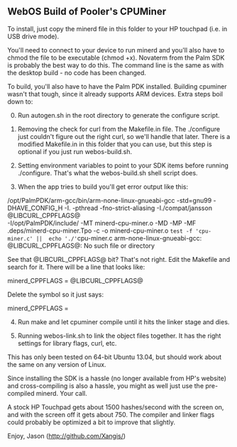 WebOS Build of Pooler's CPUMiner
--------------------------------

To install, just copy the minerd file in this folder to your HP touchpad
(i.e. in USB drive mode).

You'll need to connect to your device to run minerd and you'll also have to
chmod the file to be executable (chmod +x). Novaterm from the Palm SDK is
probably the best way to do this. The command line is the same as with the
desktop build - no code has been changed.

To build, you'll also have to have the Palm PDK installed. Building cpuminer
wasn't that tough, since it already supports ARM devices. Extra steps boil
down to:

0. Run autogen.sh in the root directory to generate the configure script.

1. Removing the check for curl from the Makefile.in file. The ./configure
just couldn't figure out the right curl, so we'll handle that later. There
is a modified Makefile.in in this folder that you can use, but this step
is optional if you just run webos-build.sh.

2. Setting environment variables to point to your SDK items before running
./configure. That's what the webos-build.sh shell script does.

3. When the app tries to build you'll get error output like this:

/opt/PalmPDK/arm-gcc/bin/arm-none-linux-gnueabi-gcc -std=gnu99 -DHAVE_CONFIG_H 
-I. -pthread -fno-strict-aliasing -I./compat/jansson @LIBCURL_CPPFLAGS@   
-I/opt/PalmPDK/include/ -MT minerd-cpu-miner.o -MD -MP -MF 
.deps/minerd-cpu-miner.Tpo -c -o minerd-cpu-miner.o `test -f 'cpu-miner.c' || 
echo './'`cpu-miner.c 
arm-none-linux-gnueabi-gcc: @LIBCURL_CPPFLAGS@: No such file or directory

See that @LIBCURL_CPPFLAGS@ bit? That's not right. Edit the Makefile and
search for it.  There will be a line that looks like:

minerd_CPPFLAGS = @LIBCURL_CPPFLAGS@

Delete the symbol so it just says:

minerd_CPPFLAGS = 

4. Run make and let cpuminer compile until it hits the linker stage and dies.

4. Running webos-link.sh to link the object files together. It has the
right settings for library flags, curl, etc.

This has only been tested on 64-bit Ubuntu 13.04, but should work about
the same on any version of Linux.

Since installing the SDK is a hassle (no longer available from HP's website)
and cross-compiling is also a hassle, you might as well just use the pre-
compiled minerd. Your call.

A stock HP Touchpad gets about 1500 hashes/second with the screen on, and
with the screen off it gets about 750. The compiler and linker flags could
probably be optimized a bit to improve that slightly.

Enjoy,
Jason (http://github.com/Xangis/)

